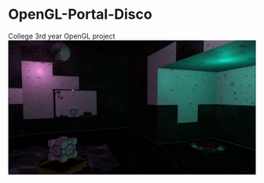 # OpenGL-Portal-Disco
College 3rd year OpenGL project 
![alt text](https://github.com/irinapetrea/OpenGL-Portal-Disco/blob/master/PortalDisco_ss.PNG)
